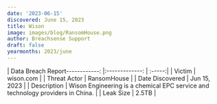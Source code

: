 ```yaml
---
date: '2023-06-15'
discovered: June 15, 2023
title: Wison
image: images/blog/RansomHouse.png
author: Breachsense Support
draft: false
yearmonths: 2023/june
---
```


| Data Breach Report------------:     |:-------------:    | :-----:|
| Victim      | wison.com      | 
| Threat Actor      | RansomHouse      | 
| Date Discovered      | Jun 15, 2023      | 
| Description      | Wison Engineering is a chemical EPC service and technology providers in China.      | 
| Leak Size      | 2.5TB      | 

